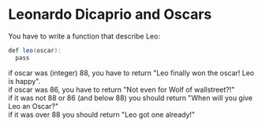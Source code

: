 # Leonardo Dicaprio and Oscars

You have to write a function that describe Leo:
```java
def leo(oscar):
  pass
```

if oscar was (integer) 88, you have to return "Leo finally won the oscar! Leo is happy".</br>
if oscar was 86, you have to return "Not even for Wolf of wallstreet?!"</br>
if it was not 88 or 86 (and below 88) you should return "When will you give Leo an Oscar?"</br>
if it was over 88 you should return "Leo got one already!"
